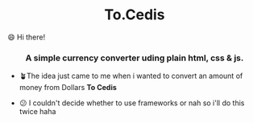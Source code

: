 <h1 align="center">To.Cedis</h1>
😄 Hi there!
<h3 align="center">A simple currency converter uding plain html, css & js.</h3>

- 🪴The idea just came to me when i wanted to convert an amount of money from Dollars **To Cedis**

- 😕 I couldn't decide whether to use frameworks or nah so i'll do this twice haha
